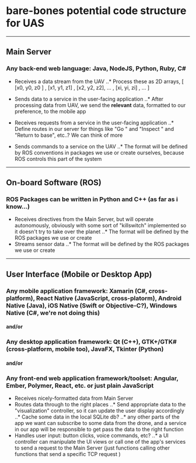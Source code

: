 # bare-bones potential code structure for UAS

----

## Main Server
### Any back-end web language: Java, NodeJS, Python, Ruby, C#
* Receives a data stream from the UAV
..* Process these as 2D arrays, [  [x0, y0, z0 ] , [x1, y1, z1] , [x2, y2, z2],  ... , [xi, yi, zi] , ... ]
* Sends data to a service in the user-facing application
..* After processing data from UAV, we send the **relevant** data, formatted to our preference, to the mobile app

* Receives requests from a service in the user-facing application
..* Define routes in our server for things like "Go <coordinates>" and "Inspect <coordinates>" and "Return to base", etc..? We can think of more
* Sends commands to a service on the UAV
..* The format will be defined by ROS conventions in packages we use or create ourselves, because ROS controls this part of the system

----


## On-board Software (ROS)
### ROS Packages can be written in Python and C++ (as far as i know...)
* Receives directives from the Main Server, but will operate autonomously, obviously with some sort of "killswitch" implemented so it doesn't try to take over the planet
..* The format will be defined by the ROS packages we use or create
* Streams sensor data
..* The format will be defined by the ROS packages we use or create

-----

## User Interface (Mobile or Desktop App)
### Any mobile application framework: Xamarin (C#, cross-platform), React Native (JavaScript, cross-platorm), Android Native (Java), iOS Native (Swift or Objective-C?), Windows Native (C#, we're not doing this) 
#### and/or
### Any desktop application framework: Qt (C++), GTK+/GTK# (cross-platform, mobile too), JavaFX, Tkinter (Python)
#### and/or
### Any front-end web application framework/toolset: Angular, Ember, Polymer, React, etc. or just plain JavaScript

* Receives nicely-formatted data from Main Server
* Routes data through to the right places
..* Send appropriate data to the "visualization" controller, so it can update the user display accordingly
..* Cache some data in the local SQLite db? 
..* any other parts of the app we want can subscribe to some data from the drone, and a service in our app will be responsible to get pass the data to the right function
* Handles user input: button clicks, voice commands, etc?
..* a UI controller can manipulate the UI views or call one of the app's services to send a request to the Main Server (just functions calling other functions that send a specific TCP request )
